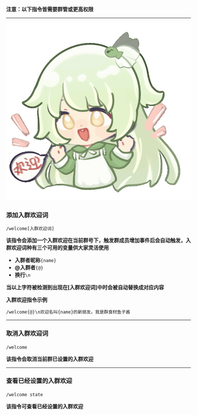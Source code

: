 ﻿**注意：以下指令皆需要群管或更高权限**
***

![欢迎](image/welcome.gif)

### 添加入群欢迎词
`/welcome[入群欢迎词]`

**该指令会添加一个入群欢迎在当前群号下，触发群成员增加事件后会自动触发，入群欢迎词种有三个可用的变量供大家灵活使用**

* **入群者昵称**`{name}`  
* **@入群者**`{@}`  
* **换行**`\n`  

**当以上字符被检测到出现在[入群欢迎词]中时会被自动替换成对应内容**

**入群欢迎指令示例**

`/welcome{@}\n欢迎名叫{name}的新朋友。我是群食材鱼子酱`

***
### 取消入群欢迎词

`/welcome`

**该指令会取消当前群已设置的入群欢迎**

***

### 查看已经设置的入群欢迎

`/welcome state`

**该指令可查看已经设置的入群欢迎**

